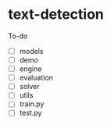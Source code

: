 # text-detection


To-do

- [ ] models
- [ ] demo
- [ ] engine
- [ ] evaluation
- [ ] solver
- [ ] utils
- [ ] train.py
- [ ] test.py
